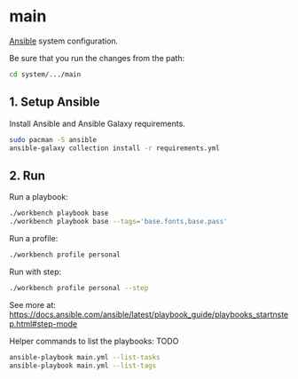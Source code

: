 # main

[Ansible](https://www.ansible.com/) system configuration.

Be sure that you run the changes from the path:

```sh
cd system/.../main
```

## 1. Setup Ansible

Install Ansible and Ansible Galaxy requirements.

```sh
sudo pacman -S ansible
ansible-galaxy collection install -r requirements.yml
```

## 2. Run

Run a playbook:

```sh
./workbench playbook base
./workbench playbook base --tags='base.fonts,base.pass'
```

Run a profile:

```sh
./workbench profile personal
```

Run with step:

```sh
./workbench profile personal --step
```

See more at:
<https://docs.ansible.com/ansible/latest/playbook_guide/playbooks_startnstep.html#step-mode>

Helper commands to list the playbooks:
TODO

```sh
ansible-playbook main.yml --list-tasks
ansible-playbook main.yml --list-tags
```
